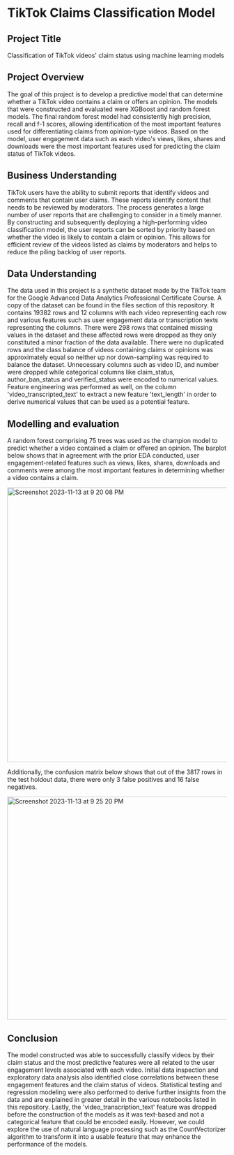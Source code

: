 # TikTok Claims Classification Model

## Project Title
Classification of TikTok videos' claim status using machine learning models

## Project Overview
The goal of this project is to develop a predictive model that can determine whether a TikTok video contains a claim or offers an opinion. The models that were constructed and evaluated were XGBoost and random forest models. The final random forest model had consistently high precision, recall and f-1 scores, allowing identification of the most important features used for differentiating claims from opinion-type videos. Based on the model, user engagement data such as each video's views, likes, shares and downloads were the most important features used for predicting the claim status of TikTok videos. 

## Business Understanding 
TikTok users have the ability to submit reports that identify videos and comments that contain user claims. These reports identify content that needs to be reviewed by moderators. The process generates a large number of user reports that are challenging to consider in a timely manner. By constructing and subsequently deploying a high-performing video classification model, the user reports can be sorted by priority based on whether the video is likely to contain a claim or opinion. This allows for efficient review of the videos listed as claims by moderators and helps to reduce the piling backlog of user reports. 

## Data Understanding
The data used in this project is a synthetic dataset made by the TikTok team for the Google Advanced Data Analytics Professional Certificate Course. A copy of the dataset can be found in the files section of this repository. It contains 19382 rows and 12 columns with each video representing each row and various features such as user engagement data or transcription texts representing the columns. There were 298 rows that contained missing values in the dataset and these affected rows were dropped as they only constituted a minor fraction of the data available. There were no duplicated rows and the class balance of videos containing claims or opinions was approximately equal so neither up nor down-sampling was required to balance the dataset. Unnecessary columns such as video ID, and number were dropped while categorical columns like claim_status, author_ban_status and verified_status were encoded to numerical values. Feature engineering was performed as well, on the column 'video_transcripted_text' to extract a new feature 'text_length' in order to derive numerical values that can be used as a potential feature. 

## Modelling and evaluation
A random forest comprising 75 trees was used as the champion model to predict whether a video contained a claim or offered an opinion. The barplot below shows that in agreement with the prior EDA conducted, user engagement-related features such as views, likes, shares, downloads and comments were among the most important features in determining whether a video contains a claim. 

<img width="629" alt="Screenshot 2023-11-13 at 9 20 08 PM" src="https://github.com/kayneong/TikTok-Claims-Project/assets/150570357/39e847af-bf27-4566-954c-a174fb594c2b">

Additionally, the confusion matrix below shows that out of the 3817 rows in the test holdout data, there were only 3 false positives and 16 false negatives. 

<img width="511" alt="Screenshot 2023-11-13 at 9 25 20 PM" src="https://github.com/kayneong/TikTok-Claims-Project/assets/150570357/3600afe5-31e8-44da-9037-782e2e17a8a8">

## Conclusion 
The model constructed was able to successfully classify videos by their claim status and the most predictive features were all related to the user engagement levels associated with each video. Initial data inspection and exploratory data analysis also identified close correlations between these engagement features and the claim status of videos. Statistical testing and regression modeling were also performed to derive further insights from the data and are explained in greater detail in the various notebooks listed in this repository. Lastly, the 'video_transcription_text' feature was dropped before the construction of the models as it was text-based and not a categorical feature that could be encoded easily. However, we could explore the use of natural language processing such as the CountVectorizer algorithm to transform it into a usable feature that may enhance the performance of the models.


